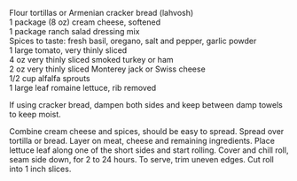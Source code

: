 ---
---

Flour tortillas or Armenian cracker bread (lahvosh)  
1 package (8 oz) cream cheese, softened  
1 package ranch salad dressing mix  
Spices to taste: fresh basil, oregano, salt and pepper, garlic powder  
1 large tomato, very thinly sliced  
4 oz very thinly sliced smoked turkey or ham  
2 oz very thinly sliced Monterey jack or Swiss cheese  
1/2 cup alfalfa sprouts  
1 large leaf romaine lettuce, rib removed  

If using cracker bread, dampen both sides and keep between damp towels to keep moist. 

Combine cream cheese and spices, should be easy to spread. Spread over tortilla or bread. 
Layer on meat, cheese and remaining ingredients. Place lettuce leaf along one of the short sides and start rolling. 
Cover and chill roll, seam side down, for 2 to 24 hours. 
To serve, trim uneven edges. Cut roll into 1 inch slices.
